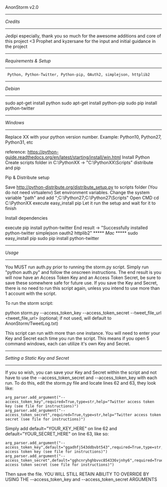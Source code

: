 AnonStorm v2.0

*********
*Credits*
*********
Jedipi especially, thank you so much for the awesome additions and core of this project <3
Prophet and kyzersane for the input and initial guidance in the project

**********************
*Requirements & Setup*
**********************
     Python, Python-Twitter, Python-pip, OAuth2, simplejson, httplib2

********
*Debian*
********
   sudo apt-get install python
   sudo apt-get install python-pip
   sudo pip install python-twitter

*********
*Windows*
*********
Replace XX with your python version number. Example: Python10, Python27, Python31, etc

   reference: https://python-guide.readthedocs.org/en/latest/starting/install/win.html
   Install Python
   Create scripts folder in C:\PythonXX -> "C:\PythonXX\Scripts"
   distribute and pip

Pip & Distribute setup

   Save http://python-distribute.org/distribute_setup.py to scripts folder (You do not need virtualenv)
   Set environment variables. Change the system variable "path" and add ";C:\Python27\;C:\Python27\Scripts\"
   Open CMD
   cd C:\PythonXX
   execute easy_install pip
   Let it run the setup and wait for it to finish

Install dependencies

   execute pip install python-twitter
   End result -> "Successfully installed python-twitter simplejson oauth2 httplib2"
                                *****
                                *Mac*
                                *****
   sudo easy_install pip
   sudo pip install python-twitter

*******
*Usage*
*******
You MUST run auth.py prior to running the storm.py script.
Simply run "python auth.py" and follow the onscreen instructions.
The end result is you will now have an Access Token Key and an Access Token Secret, be sure to save these somewhere safe for future use.
If you save the Key and Secret, there is no need to run this script again, unless you intend to use more than 1 account with the script.

To run the storm script:

   python storm.py --access_token_key <twitter access_token_key> --access_token_secret <twitter access_token_secret> --tweet_file_url <tweet_file_url>  (optional; if not used, will default to AnonStorm/TweetLog.txt)

This script can run with more than one instance. You will need to enter your Key and Secret each time you run the script. This means if you open 5 command windows, each can utilize it's own Key and Secret.

*********************************
*Setting a Static Key and Secret*
*********************************
If you so wish, you can save your Key and Secret within the script and not have to use the --access_token_secret and --access_token_key with each run.
To do this, edit the storm.py file and locate lines 62 and 63, they look like:

    arg_parser.add_argument("--access_token_key",required=True,type=str,help="Twitter access token key (see file for instructions)")
    arg_parser.add_argument("--access_token_secret",required=True,type=str,help="Twitter access token secret (see file for instructions)")

Simply add default="YOUR_KEY_HERE" on line 62 and
default="YOUR_SECRET_HERE" on line 63, like so:

    arg_parser.add_argument("--access_token_key",default="ggadhfj543ddbvbt543",required=True,type=str,help="Twitter access token key (see file for instructions)")
    arg_parser.add_argument("--access_token_secret",default="gghcnryhghbvvc854336vjnhy6",required=True,type=str,help="Twitter access token secret (see file for instructions)")

Then save the file.
YOU WILL STILL RETAIN ABILITY TO OVERRIDE BY USING THE --access_token_key and --access_token_secret ARGUMENTS
